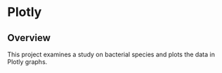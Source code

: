 # Plotly

## Overview
This project examines a study on bacterial species and plots the data in Plotly graphs.
